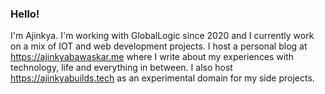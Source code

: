 ### Hello!
I'm Ajinkya. I'm working with GlobalLogic since 2020 and I currently work on a mix of IOT and web development projects. I host a personal blog at https://ajinkyabawaskar.me where I write about my experiences with technology, life and everything in between. I also host https://ajinkyabuilds.tech as an experimental domain for my side projects.
